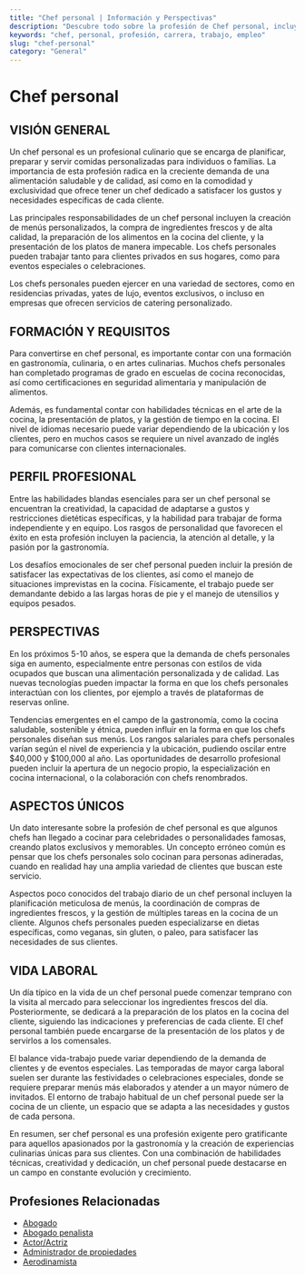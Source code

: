```yaml
---
title: "Chef personal | Información y Perspectivas"
description: "Descubre todo sobre la profesión de Chef personal, incluyendo responsabilidades, requisitos y oportunidades."
keywords: "chef, personal, profesión, carrera, trabajo, empleo"
slug: "chef-personal"
category: "General"
---
```


# Chef personal

## VISIÓN GENERAL

Un chef personal es un profesional culinario que se encarga de planificar, preparar y servir comidas personalizadas para individuos o familias. La importancia de esta profesión radica en la creciente demanda de una alimentación saludable y de calidad, así como en la comodidad y exclusividad que ofrece tener un chef dedicado a satisfacer los gustos y necesidades específicas de cada cliente.

Las principales responsabilidades de un chef personal incluyen la creación de menús personalizados, la compra de ingredientes frescos y de alta calidad, la preparación de los alimentos en la cocina del cliente, y la presentación de los platos de manera impecable. Los chefs personales pueden trabajar tanto para clientes privados en sus hogares, como para eventos especiales o celebraciones.

Los chefs personales pueden ejercer en una variedad de sectores, como en residencias privadas, yates de lujo, eventos exclusivos, o incluso en empresas que ofrecen servicios de catering personalizado.

## FORMACIÓN Y REQUISITOS

Para convertirse en chef personal, es importante contar con una formación en gastronomía, culinaria, o en artes culinarias. Muchos chefs personales han completado programas de grado en escuelas de cocina reconocidas, así como certificaciones en seguridad alimentaria y manipulación de alimentos.

Además, es fundamental contar con habilidades técnicas en el arte de la cocina, la presentación de platos, y la gestión de tiempo en la cocina. El nivel de idiomas necesario puede variar dependiendo de la ubicación y los clientes, pero en muchos casos se requiere un nivel avanzado de inglés para comunicarse con clientes internacionales.

## PERFIL PROFESIONAL

Entre las habilidades blandas esenciales para ser un chef personal se encuentran la creatividad, la capacidad de adaptarse a gustos y restricciones dietéticas específicas, y la habilidad para trabajar de forma independiente y en equipo. Los rasgos de personalidad que favorecen el éxito en esta profesión incluyen la paciencia, la atención al detalle, y la pasión por la gastronomía.

Los desafíos emocionales de ser chef personal pueden incluir la presión de satisfacer las expectativas de los clientes, así como el manejo de situaciones imprevistas en la cocina. Físicamente, el trabajo puede ser demandante debido a las largas horas de pie y el manejo de utensilios y equipos pesados.

## PERSPECTIVAS

En los próximos 5-10 años, se espera que la demanda de chefs personales siga en aumento, especialmente entre personas con estilos de vida ocupados que buscan una alimentación personalizada y de calidad. Las nuevas tecnologías pueden impactar la forma en que los chefs personales interactúan con los clientes, por ejemplo a través de plataformas de reservas online.

Tendencias emergentes en el campo de la gastronomía, como la cocina saludable, sostenible y étnica, pueden influir en la forma en que los chefs personales diseñan sus menús. Los rangos salariales para chefs personales varían según el nivel de experiencia y la ubicación, pudiendo oscilar entre $40,000 y $100,000 al año. Las oportunidades de desarrollo profesional pueden incluir la apertura de un negocio propio, la especialización en cocina internacional, o la colaboración con chefs renombrados.

## ASPECTOS ÚNICOS

Un dato interesante sobre la profesión de chef personal es que algunos chefs han llegado a cocinar para celebridades o personalidades famosas, creando platos exclusivos y memorables. Un concepto erróneo común es pensar que los chefs personales solo cocinan para personas adineradas, cuando en realidad hay una amplia variedad de clientes que buscan este servicio.

Aspectos poco conocidos del trabajo diario de un chef personal incluyen la planificación meticulosa de menús, la coordinación de compras de ingredientes frescos, y la gestión de múltiples tareas en la cocina de un cliente. Algunos chefs personales pueden especializarse en dietas específicas, como veganas, sin gluten, o paleo, para satisfacer las necesidades de sus clientes.

## VIDA LABORAL

Un día típico en la vida de un chef personal puede comenzar temprano con la visita al mercado para seleccionar los ingredientes frescos del día. Posteriormente, se dedicará a la preparación de los platos en la cocina del cliente, siguiendo las indicaciones y preferencias de cada cliente. El chef personal también puede encargarse de la presentación de los platos y de servirlos a los comensales.

El balance vida-trabajo puede variar dependiendo de la demanda de clientes y de eventos especiales. Las temporadas de mayor carga laboral suelen ser durante las festividades o celebraciones especiales, donde se requiere preparar menús más elaborados y atender a un mayor número de invitados. El entorno de trabajo habitual de un chef personal puede ser la cocina de un cliente, un espacio que se adapta a las necesidades y gustos de cada persona.

En resumen, ser chef personal es una profesión exigente pero gratificante para aquellos apasionados por la gastronomía y la creación de experiencias culinarias únicas para sus clientes. Con una combinación de habilidades técnicas, creatividad y dedicación, un chef personal puede destacarse en un campo en constante evolución y crecimiento.
## Profesiones Relacionadas

- [Abogado](/profesiones/abogado/)
- [Abogado penalista](/profesiones/abogado-penalista/)
- [Actor/Actriz](/profesiones/actor-actriz/)
- [Administrador de propiedades](/profesiones/administrador-de-propiedades/)
- [Aerodinamista](/profesiones/aerodinamista/)

